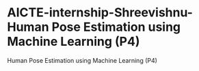 # AICTE-internship-Shreevishnu-Human Pose Estimation using Machine Learning (P4)
Human Pose Estimation using Machine Learning (P4)
